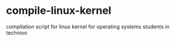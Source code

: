 # compile-linux-kernel
compilation script for linux kernel for operating systems students in technion

